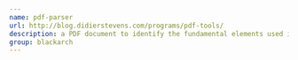```yaml
---
name: pdf-parser
url: http://blog.didierstevens.com/programs/pdf-tools/
description: a PDF document to identify the fundamental elements used in the analyzed file. URL : http://blog.didierstevens.com/programs/pdf-tools/ Groups : blackarch blackarch-forensic
group: blackarch
---
```

